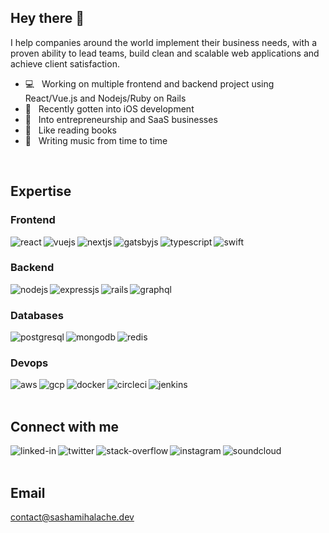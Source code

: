 ## Hey there 👋

I help companies around the world implement their business needs, with a proven ability to lead teams,
build clean and scalable web applications and achieve client satisfaction.

- 💻  &nbsp; Working on multiple frontend and backend project using React/Vue.js and Nodejs/Ruby on Rails
- 📱  &nbsp; Recently gotten into iOS development
- 🌱  &nbsp; Into entrepreneurship and SaaS businesses
- 📖  &nbsp; Like reading books
- 🎸  &nbsp; Writing music from time to time
<br>

## Expertise

### Frontend

<img align="left" alt="react" src="https://img.shields.io/badge/react%20-%2320232a.svg?&style=for-the-badge&logo=react&logoColor=%2361DAFB" />
<img align="left" alt="vuejs" src="https://img.shields.io/badge/Vue.js-41b883?logo=vue.js&logoColor=white&style=for-the-badge" />
<img align="left" alt="nextjs" src="https://img.shields.io/badge/nextjs-111.svg?&style=for-the-badge&logo=next.js&logoColor=white" />
<img align="left" alt="gatsbyjs" src="https://img.shields.io/badge/gatsbyjs-663399.svg?&style=for-the-badge&logo=next.js&logoColor=white" />
<img align="left" alt="typescript" src="https://img.shields.io/badge/typescript-3178c6.svg?&style=for-the-badge&logo=typescript&logoColor=white" />
<img align="left" alt="swift" src="https://img.shields.io/badge/Swift-f47732.svg?&style=for-the-badge&logo=swift&logoColor=white" />

<br>

### Backend

<img align="left" alt="nodejs" src="https://img.shields.io/badge/node.js%20-%2343853D.svg?&style=for-the-badge&logo=node.js&logoColor=white" />
<img align="left" alt="expressjs" src="https://img.shields.io/badge/express.js-f2f2f2.svg?&style=for-the-badge&logo=express&logoColor=black" />
<img align="left" alt="rails" src="https://img.shields.io/badge/Rails-cc0100.svg?&style=for-the-badge&logo=ruby-on-rails&logoColor=white" />
<img align="left" alt="graphql" src="https://img.shields.io/badge/GraphQL-e10098.svg?&style=for-the-badge&logo=graphql&logoColor=white" />

<br>

### Databases

<img align="left" alt="postgresql" src="https://img.shields.io/badge/postgreSQL-%23316192.svg?&style=for-the-badge&logo=postgresql&logoColor=white" />
<img align="left" alt="mongodb" src="https://img.shields.io/badge/MongoDb-13aa52.svg?&style=for-the-badge&logo=mongodb&logoColor=white" />
<img align="left" alt="redis" src="https://img.shields.io/badge/Redis-a51e16.svg?&style=for-the-badge&logo=redis&logoColor=white" />

<br>

### Devops
<img align="left" alt="aws" src="https://img.shields.io/badge/Amazon%20AWS-ff9901?logo=amazon-aws&logoColor=white&style=for-the-badge" />
<img align="left" alt="gcp" src="https://img.shields.io/badge/Google Cloud-185abc?logo=google-cloud&logoColor=white&style=for-the-badge" />
<img align="left" alt="docker" src="https://img.shields.io/badge/Docker-0073ec?logo=docker&logoColor=white&style=for-the-badge" />
<img align="left" alt="circleci" src="https://img.shields.io/badge/CircleCI-049b4a?logo=circleci&logoColor=white&style=for-the-badge" />
<img align="left" alt="jenkins" src="https://img.shields.io/badge/Jenkins-d33833?logo=jenkins&logoColor=white&style=for-the-badge" />

<br>
<br>

## Connect with me

[<img align="left" alt="linked-in" src="https://img.shields.io/badge/linkedin-%230077B5.svg?&style=for-the-badge&logo=linkedin&logoColor=white" />](https://www.linkedin.com/in/sebastian-mihalache)
[<img align="left" alt="twitter" src="https://img.shields.io/badge/twitter-%231DA1F2.svg?&style=for-the-badge&logo=twitter&logoColor=white" />](https://twitter.com/SashaMihalache)
[<img align="left" alt="stack-overflow" src="https://img.shields.io/badge/stack%20overflow-FE7A16?logo=stack-overflow&logoColor=white&style=for-the-badge" />](https://stackoverflow.com/users/4620180/sasha-mihalache)
[<img align="left" alt="instagram" src="https://img.shields.io/badge/instagram-e03368?logo=instagram&logoColor=white&style=for-the-badge" />](https://www.instagram.com/by.no.means.an.expert/)
[<img align="left" alt="soundcloud" src="https://img.shields.io/badge/soundcloud-ff3c00?logo=soundcloud&logoColor=white&style=for-the-badge" />](https://soundcloud.com/sasha_mihalache)

<br>
<br>

## Email

contact@sashamihalache.dev
<br>
